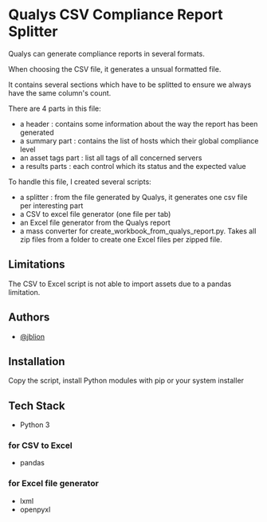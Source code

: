 # Qualys CSV Compliance Report Splitter

Qualys can generate compliance reports in several formats.

When choosing the CSV file, it generates a unsual formatted file.

It contains several sections which have to be splitted to ensure we always have the same column's count.

There are 4 parts in this file: 
* a header : contains some information about the way the report has been generated
* a summary part : contains the list of hosts which their global compliance level
* an asset tags part : list all tags of all concerned servers
* a results parts : each control which its status and the expected value

To handle this file, I created several scripts: 
* a splitter : from the file generated by Qualys, it generates one csv file per interesting part
* a CSV to excel file generator (one file per tab)
* an Excel file generator from the Qualys report
* a mass converter for create_workbook_from_qualys_report.py. Takes all zip files from a folder to create one Excel files per zipped file.

## Limitations

The CSV to Excel script is not able to import assets due to a pandas limitation.

## Authors

- [@jblion](https://www.github.com/jblion)

## Installation

Copy the script, install Python modules with pip or your system installer
    
## Tech Stack

* Python 3

### for CSV to Excel
* pandas

### for Excel file generator
* lxml
* openpyxl

